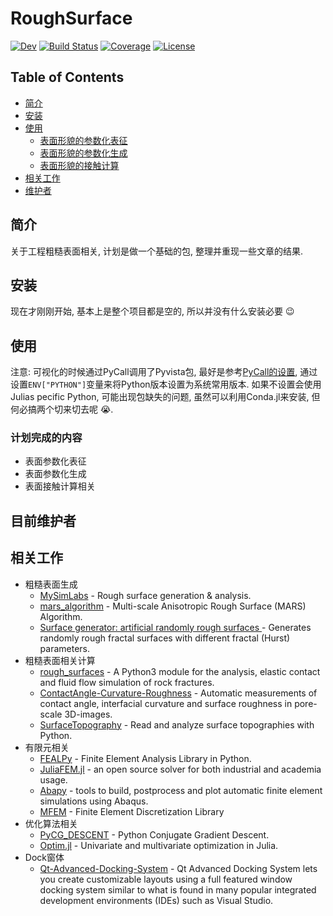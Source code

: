 # RoughSurface

<!-- [![Stable](https://img.shields.io/badge/docs-stable-blue.svg)](https://nil-is-lin.github.io/RoughSurface.jl/stable) -->
[![Dev](https://img.shields.io/badge/docs-dev-blue.svg)](https://nil-is-lin.github.io/RoughSurface.jl/dev)
[![Build Status](https://travis-ci.com/nil-is-lin/RoughSurface.jl.svg?branch=master)](https://travis-ci.com/nil-is-lin/RoughSurface.jl)
[![Coverage](https://codecov.io/gh/nil-is-lin/RoughSurface.jl/branch/master/graph/badge.svg)](https://codecov.io/gh/nil-is-lin/RoughSurface.jl)
[![License](https://img.shields.io/github/license/JuliaFEM/JuliaFEM.jl.svg)](https://github.com/JuliaFEM/JuliaFEM.jl/blob/master/LICENSE.md)

## Table of Contents

- [简介](#introduction)
- [安装](#install)
- [使用](#usage)
	- [表面形貌的参数化表征](#generator)
	- [表面形貌的参数化生成](#generator)
	- [表面形貌的接触计算](#contact)
- [相关工作](#related-efforts)
- [维护者](#maintainers)

## <span id="introduction">简介</span>
关于工程粗糙表面相关, 计划是做一个基础的包, 整理并重现一些文章的结果.

## <span id="install">安装</span>

现在才刚刚开始, 基本上是整个项目都是空的, 所以并没有什么安装必要 :wink:

## <span id="usage">使用</span>

注意: 可视化的时候通过PyCall调用了Pyvista包, 最好是参考[PyCall的设置](https://github.com/JuliaPy/PyCall.jl), 通过设置`ENV["PYTHON"]`变量来将Python版本设置为系统常用版本. 如果不设置会使用Julia­s pecific Python, 可能出现包缺失的问题, 虽然可以利用Conda.jl来安装, 但何必搞两个切来切去呢 :sob:.
### 计划完成的内容
- 表面参数化表征
- 表面参数化生成
- 表面接触计算相关

## <span id="maintainers">目前维护者</span>

## <span id="related-efforts">相关工作</span>
- 粗糙表面生成
	- [MySimLabs](http://www.mysimlabs.com/surface_generation.html) - Rough surface generation & analysis.
	- [mars_algorithm](https://github.com/tj16x/mars_algorithm) - Multi-scale Anisotropic Rough Surface (MARS) Algorithm.
	- [Surface generator: artificial randomly rough surfaces ](https://www.mathworks.com/matlabcentral/fileexchange/60817-surface-generator-artificial-randomly-rough-surfaces) - Generates randomly rough fractal surfaces with different fractal (Hurst) parameters.
- 粗糙表面相关计算
	- [rough_surfaces](https://github.com/plang85/rough_surfaces) - A Python3 module for the analysis, elastic contact and fluid flow simulation of rock fractures.
	- [ContactAngle-Curvature-Roughness](https://github.com/AhmedAlratrout/ContactAngle-Curvature-Roughness) - Automatic measurements of contact angle, interfacial curvature and surface roughness in pore-scale 3D-images.
	- [SurfaceTopography](https://github.com/ContactEngineering/SurfaceTopography) - Read and analyze surface topographies with Python.
- 有限元相关
	- [FEALPy](https://github.com/weihuayi/fealpy) - Finite Element Analysis Library in Python.
	- [JuliaFEM.jl](https://github.com/JuliaFEM/JuliaFEM.jl) - an open source solver for both industrial and academia usage.
	- [Abapy](https://github.com/lcharleux/abapy) - tools to build, postprocess and plot automatic finite element simulations using Abaqus.
	- [MFEM](https://github.com/mfem/mfem) - Finite Element Discretization Library
- 优化算法相关
	- [PyCG_DESCENT](https://github.com/martiniani-lab/PyCG_DESCENT) - Python Conjugate Gradient Descent.
	- [Optim.jl](https://github.com/JuliaNLSolvers/Optim.jl) - Univariate and multivariate optimization in Julia.
- Dock窗体
	- [Qt-Advanced-Docking-System](https://github.com/githubuser0xFFFF/Qt-Advanced-Docking-System) - Qt Advanced Docking System lets you create customizable layouts using a full featured window docking system similar to what is found in many popular integrated development environments (IDEs) such as Visual Studio.
